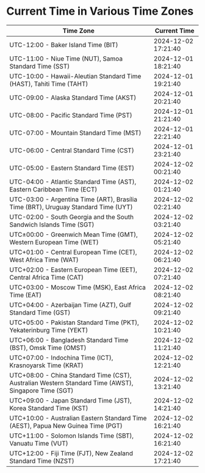 # Current Time in Various Time Zones

| Time Zone | Current Time |
|-----------|--------------|
| UTC-12:00 - Baker Island Time (BIT) | 2024-12-02 17:21:40 |
| UTC-11:00 - Niue Time (NUT), Samoa Standard Time (SST) | 2024-12-01 18:21:40 |
| UTC-10:00 - Hawaii-Aleutian Standard Time (HAST), Tahiti Time (TAHT) | 2024-12-01 19:21:40 |
| UTC-09:00 - Alaska Standard Time (AKST) | 2024-12-01 20:21:40 |
| UTC-08:00 - Pacific Standard Time (PST) | 2024-12-01 21:21:40 |
| UTC-07:00 - Mountain Standard Time (MST) | 2024-12-01 22:21:40 |
| UTC-06:00 - Central Standard Time (CST) | 2024-12-01 23:21:40 |
| UTC-05:00 - Eastern Standard Time (EST) | 2024-12-02 00:21:40 |
| UTC-04:00 - Atlantic Standard Time (AST), Eastern Caribbean Time (ECT) | 2024-12-02 01:21:40 |
| UTC-03:00 - Argentina Time (ART), Brasília Time (BRT), Uruguay Standard Time (UYT) | 2024-12-02 02:21:40 |
| UTC-02:00 - South Georgia and the South Sandwich Islands Time (SGT) | 2024-12-02 03:21:40 |
| UTC±00:00 - Greenwich Mean Time (GMT), Western European Time (WET) | 2024-12-02 05:21:40 |
| UTC+01:00 - Central European Time (CET), West Africa Time (WAT) | 2024-12-02 06:21:40 |
| UTC+02:00 - Eastern European Time (EET), Central Africa Time (CAT) | 2024-12-02 07:21:40 |
| UTC+03:00 - Moscow Time (MSK), East Africa Time (EAT) | 2024-12-02 08:21:40 |
| UTC+04:00 - Azerbaijan Time (AZT), Gulf Standard Time (GST) | 2024-12-02 09:21:40 |
| UTC+05:00 - Pakistan Standard Time (PKT), Yekaterinburg Time (YEKT) | 2024-12-02 10:21:40 |
| UTC+06:00 - Bangladesh Standard Time (BST), Omsk Time (OMST) | 2024-12-02 11:21:40 |
| UTC+07:00 - Indochina Time (ICT), Krasnoyarsk Time (KRAT) | 2024-12-02 12:21:40 |
| UTC+08:00 - China Standard Time (CST), Australian Western Standard Time (AWST), Singapore Time (SGT) | 2024-12-02 13:21:40 |
| UTC+09:00 - Japan Standard Time (JST), Korea Standard Time (KST) | 2024-12-02 14:21:40 |
| UTC+10:00 - Australian Eastern Standard Time (AEST), Papua New Guinea Time (PGT) | 2024-12-02 16:21:40 |
| UTC+11:00 - Solomon Islands Time (SBT), Vanuatu Time (VUT) | 2024-12-02 16:21:40 |
| UTC+12:00 - Fiji Time (FJT), New Zealand Standard Time (NZST) | 2024-12-02 17:21:40 |
